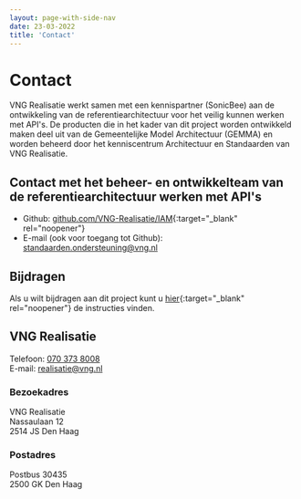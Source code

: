 ```yaml
---
layout: page-with-side-nav
date: 23-03-2022
title: 'Contact'
---
```

# Contact
VNG Realisatie werkt samen met een kennispartner (SonicBee) aan de ontwikkeling van de referentiearchitectuur voor het veilig kunnen werken met API's. De producten die in het kader van dit project worden ontwikkeld maken deel uit van de Gemeentelijke Model Architectuur (GEMMA) en worden beheerd door het kenniscentrum Architectuur en Standaarden van VNG Realisatie.

## Contact met het beheer- en ontwikkelteam van de referentiearchitectuur werken met API's
- Github: [github.com/VNG-Realisatie/IAM](https://github.com/VNG-Realisatie/IAM){:target="_blank" rel="noopener"} 
- E-mail (ook voor toegang tot Github): [standaarden.ondersteuning@vng.nl](mailto:standaarden.ondersteuning@vng.nl)

## Bijdragen
Als u wilt bijdragen aan dit project kunt u [hier](https://github.com/VNG-Realisatie/Tutorial/blob/master/CONTRIBUTING.md){:target="_blank" rel="noopener"} de instructies vinden.

## VNG Realisatie
Telefoon: [070 373 8008](tel:0031703738008)  
E-mail: [realisatie@vng.nl](mailto:realisatie@vng.nl)

### Bezoekadres
VNG Realisatie  
Nassaulaan 12  
2514 JS Den Haag

### Postadres
Postbus 30435  
2500 GK Den Haag
